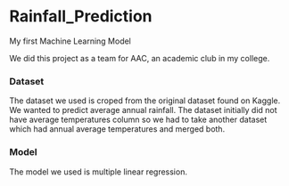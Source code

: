 # Rainfall_Prediction
My first Machine Learning Model

We did this project as a team for AAC, an academic club in my college.

### Dataset
The dataset we used is croped from the original dataset found on Kaggle. We wanted to predict average annual rainfall. The dataset initially did not have average temperatures column so we had to take another dataset which had annual average temperatures and merged both.


### Model
The model we used is multiple linear regression.

